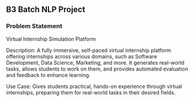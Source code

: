 ## B3 Batch NLP Project

### Problem Statement 

Virtual Internship Simulation Platform

Description: A fully immersive, self-paced virtual internship platform offering internships across various domains, such as Software Development, Data Science, Marketing, and more. It generates real-world tasks, allows students to work on them, and provides automated evaluation and feedback to enhance learning.

Use Case: Gives students practical, hands-on experience through virtual internships, preparing them for real-world tasks in their desired fields.

